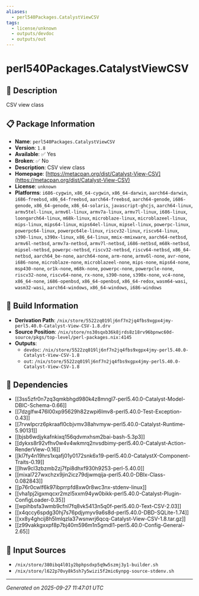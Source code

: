 ```yaml
---
aliases:
  - perl540Packages.CatalystViewCSV
tags:
  - license/unknown
  - outputs/devdoc
  - outputs/out
---
```


# perl540Packages.CatalystViewCSV

## 📝 Description

CSV view class

## 📋 Package Information

- **Name**: `perl540Packages.CatalystViewCSV`
- **Version**: `1.8`
- **Available**: ✅ Yes
- **Broken**: ✅ No
- **Description**: CSV view class
- **Homepage**: [https://metacpan.org/dist/Catalyst-View-CSV](https://metacpan.org/dist/Catalyst-View-CSV)
- **License**: `unknown`
- **Platforms**: `i686-cygwin`, `x86_64-cygwin`, `x86_64-darwin`, `aarch64-darwin`, `i686-freebsd`, `x86_64-freebsd`, `aarch64-freebsd`, `aarch64-genode`, `i686-genode`, `x86_64-genode`, `x86_64-solaris`, `javascript-ghcjs`, `aarch64-linux`, `armv5tel-linux`, `armv6l-linux`, `armv7a-linux`, `armv7l-linux`, `i686-linux`, `loongarch64-linux`, `m68k-linux`, `microblaze-linux`, `microblazeel-linux`, `mips-linux`, `mips64-linux`, `mips64el-linux`, `mipsel-linux`, `powerpc-linux`, `powerpc64-linux`, `powerpc64le-linux`, `riscv32-linux`, `riscv64-linux`, `s390-linux`, `s390x-linux`, `x86_64-linux`, `mmix-mmixware`, `aarch64-netbsd`, `armv6l-netbsd`, `armv7a-netbsd`, `armv7l-netbsd`, `i686-netbsd`, `m68k-netbsd`, `mipsel-netbsd`, `powerpc-netbsd`, `riscv32-netbsd`, `riscv64-netbsd`, `x86_64-netbsd`, `aarch64_be-none`, `aarch64-none`, `arm-none`, `armv6l-none`, `avr-none`, `i686-none`, `microblaze-none`, `microblazeel-none`, `mips-none`, `mips64-none`, `msp430-none`, `or1k-none`, `m68k-none`, `powerpc-none`, `powerpcle-none`, `riscv32-none`, `riscv64-none`, `rx-none`, `s390-none`, `s390x-none`, `vc4-none`, `x86_64-none`, `i686-openbsd`, `x86_64-openbsd`, `x86_64-redox`, `wasm64-wasi`, `wasm32-wasi`, `aarch64-windows`, `x86_64-windows`, `i686-windows`

## 🔧 Build Information

- **Derivation Path**: `/nix/store/5522zq019lj6nf7n2jq4fbs9xgpx4jmy-perl5.40.0-Catalyst-View-CSV-1.8.drv`
- **Source Position**: `/nix/store/ns30sqxb36k8jrds8z18rv96bpnwc60d-source/pkgs/top-level/perl-packages.nix:4145`
- **Outputs**:
  - `devdoc`:  `/nix/store/5522zq019lj6nf7n2jq4fbs9xgpx4jmy-perl5.40.0-Catalyst-View-CSV-1.8`
  - `out`:  `/nix/store/5522zq019lj6nf7n2jq4fbs9xgpx4jmy-perl5.40.0-Catalyst-View-CSV-1.8`

## 🔗 Dependencies

- [[3ss5zfr0n7zq3qmkbhgd980k4z8mngl7-perl5.40.0-Catalyst-Model-DBIC-Schema-0.66]]
- [[7dzglfw476l00xp95629h82zwpi6lmv8-perl5.40.0-Test-Exception-0.43]]
- [[7rvwlpcrz6pkraafl0cbjvmv38ahvmyw-perl5.40.0-Catalyst-Runtime-5.90131]]
- [[bjsb6wdjykafnkixq156qdvmxhsm2bai-bash-5.3p3]]
- [[dykxs8r92vfhv0w4v4wkmrq2nvsdbimy-perl5.40.0-Catalyst-Action-RenderView-0.16]]
- [[kl7fy4n19hrs1xqafj01y0172snk6x19-perl5.40.0-CatalystX-Component-Traits-0.19]]
- [[lhw9cl3zbzmb2zj7fpi8dhxf930h9253-perl-5.40.0]]
- [[mixal727wxchzx9jin2icz79djwmqija-perl5.40.0-DBIx-Class-0.082843]]
- [[p76r0cwlf6k97ibprrpfd8xw0r8wc3nx-stdenv-linux]]
- [[vha1pj2igxmqcxr2mzl5xxm94yw0bikk-perl5.40.0-Catalyst-Plugin-ConfigLoader-0.35]]
- [[wpihbsfa3wmb9cfnl7fq8vk5413n5q0f-perl5.40.0-Text-CSV-2.03]]
- [[x4qccy6spdg30hj7s76pdjymyv9a6s8d-perl5.40.0-DBD-SQLite-1.74]]
- [[xx8y4ghcij8h5lmlqzla37wsnwrj6qcq-Catalyst-View-CSV-1.8.tar.gz]]
- [[z99vakkgxxpf8p7bj40m596m1n5gmdl1-perl5.40.0-Config-General-2.65]]

## 📁 Input Sources

- `/nix/store/380ibq4l01y2bphpsdxp5q9w5szmj3y1-builder.sh`
- `/nix/store/l622p70vy8k5sh7y5wizi5f2mic6ynpg-source-stdenv.sh`

---
*Generated on 2025-09-27 11:47:01 UTC*
